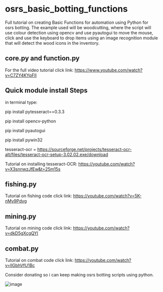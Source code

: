 # osrs_basic_botting_functions

Full tutorial on creating Basic Functions for automation using Python for osrs botting. 
The example used will be woodcutting, where the script will use colour detection using opencv and use pyautogui to move the mouse, click and use the keyboard to drop items using an image recognition module that will detect the wood icons in the inventory.

## core.py and function.py
For the full video tutorial click link: https://www.youtube.com/watch?v=C7ZY4KYpFII

## Quick module install Steps

in terminal type: 

pip install pytesseract==0.3.3

pip install opencv-python

pip install pyautogui

pip install pywin32


tesseract-ocr = https://sourceforge.net/projects/tesseract-ocr-alt/files/tesseract-ocr-setup-3.02.02.exe/download


Tutorial on installing tesseract-OCR: https://youtube.com/watch?v=X3snnwzJfEw&t=25m15s

## fishing.py
Tutorial on fishing code click link: https://youtube.com/watch?v=5K-nMy9Pdvg


## mining.py
Tutorial on mining code click link: https://youtube.com/watch?v=dkD5gXcgQYI


## combat.py
Tutorial on combat code click link: https://youtube.com/watch?v=llGbhVfU1Bc


Consider donating so i can keep making osrs botting scripts using python.

![image](https://user-images.githubusercontent.com/81003470/112718441-215b1780-8f47-11eb-81a6-4952b9cb5ef4.png)
